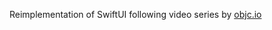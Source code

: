 Reimplementation of SwiftUI following video series by [objc.io](https://talk.objc.io/collections/swiftui-layout-explained)
